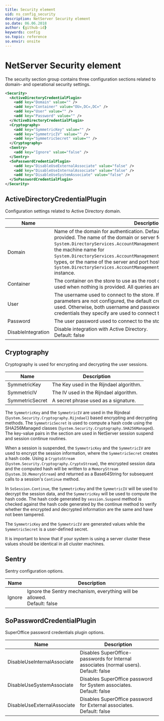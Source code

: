 ```yaml
---
title: Security element
uid: ns_config_security
description: NetServer Security element
so.date: 06.06.2018
author: {github-id}
keywords: config
so.topic: reference
so.envir: onsite
---
```


# NetServer Security element

The security section group contains three configuration sections related to domain- and operational security settings.

```XML
<Security>
  <ActiveDirectoryCredentialPlugin>
    <add key="Domain" value="" />
    <add key="Container" value="OU=,DC=,DC=" />
    <add key="User" value="" />
    <add key="Password" value="" />
  </ActiveDirectoryCredentialPlugin>
  <Cryptography>
    <add key="SymmetricKey" value="" />
    <add key="SymmetricIV" value="" />
    <add key="SymmetricSecret" value="" />
  </Cryptography>
  <Sentry>
    <add key="Ignore" value="false" />
  </Sentry>
  <SoPasswordCredentialPlugin>
    <add key="DisableUseExternalAssociate" value="false" />
    <add key="DisableUseInternalAssociate" value="false" />
    <add key="DisableUseSystemAssociate" value="false" />
  </SoPasswordCredentialPlugin>
</Security>
```

## ActiveDirectoryCredentialPlugin

Configuration settings related to Active Directory domain.

| Name | Description |
|---|---|
| Domain | Name of the domain for authentication. Default domain is used when nothing is provided. The name of the domain or server for `System.DirectoryServices.AccountManagement.ContextType.Domain` context types, the machine name for `System.DirectoryServices.AccountManagement.ContextType.Machine` context types, or the name of the server and port hosting the `System.DirectoryServices.AccountManagement.ContextType.ApplicationDirectory` instance. |
| Container | The container on the store to use as the root of the context. Default container is used when nothing is provided. All queries are performed under this root. |
| User | The username used to connect to the store. If the username and password parameters are not configured, the default credentials of the current principal are used. Otherwise, both username and password must be configured, and the credentials they specify are used to connect to the store. |
| Password | The user password used to connect to the store. |
| DisableIntegration | Disable integration with Active Directory.<br>Default: false |

## Cryptography

Cryptography is used for encrypting and decrypting the user sessions.

| Name | Description |
|---|---|
| SymmetricKey | The Key used in the Rijndael algorithm. |
| SymmetricIV | The IV used in the Rijndael algorithm. |
| SymmetricSecret | A secret phrase used as a signature. |

The `SymmetricKey` and the `SymmetricIV` are used in the Rijndeal (`System.Security.Cryptography.Rijndael`) based encrypting and decrypting methods. The `SymmetricSecret` is used to compute a hash code using the SHA256Managed classes (`System.Security.Cryptography.SHA256Managed`). The key-value pairs in the section are used in NetServer session suspend and session continue routines.

When a session is suspended, the `SymmetricKey` and the `SymmetricIV` are used to encrypt the session information, where the `SymmetricSecret` creates a hash code. Using a `CryptoStream` (`System.Security.Cryptography.CryptoStream`), the encrypted session data and the computed hash will be written to a `MemoryStream` (`System.IO.MemoryStream`) and returned as a Base64String for subsequent calls to a session's `Continue` method.

In `SoSession.Continue`, the `SymmetricKey` and the `SymmetricIV` will be used to decrypt the session data, and the `SymmetricKey` will be used to compute the hash code. The hash code generated by `session.Suspend` method is checked against the hash code generated by the continue method to verify whether the encrypted and decrypted information are the same and have not been tampered.

The `SymmetricKey` and the `SymmetricIV` are generated values while the `SymmetricSecret` is a user-defined secret.

It is important to know that if your system is using a server cluster these values should be identical in all cluster machines.

## Sentry

Sentry configuration options.

| Name | Description |
|---|---|
| Ignore | Ignore the Sentry mechanism, everything will be allowed.<br>Default: false |

## SoPasswordCredentialPlugin

SuperOffice password credentials plugin options.

| Name | Description |
|---|---|
| DisableUseInternalAssociate | Disables SuperOffice-passwords for Internal associates (normal users).<br>Default: false |
| DisableUseSystemAssociate | Disables SuperOffice password for System associates.<br>Default: false |
| DisableUseExternalAssociate | Disables SuperOffice password for External associates.<br>Default: false |
